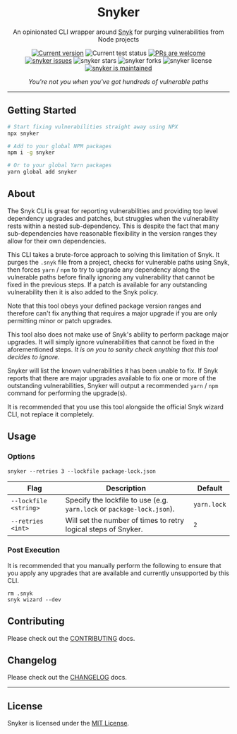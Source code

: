 <p align="center">
  <h1 align="center">Snyker</h1>
</p>
<p align="center">
An opinionated CLI wrapper around <a href="https://snyk.io/">Snyk</a> for purging vulnerabilities from Node projects
</p>
<p align="center">
   <a href="https://github.com/asos/snyker/tags/"><img src="https://img.shields.io/github/tag/asos/snyker" alt="Current version" /></a>
   <img src="https://github.com/asos/snyker/workflows/Test/badge.svg" alt="Current test status" />
   <a href="http://makeapullrequest.com"><img src="https://img.shields.io/badge/PRs-welcome-brightgreen.svg" alt="PRs are welcome" /></a>
   <a href="https://github.com/asos/snyker/issues/"><img src="https://img.shields.io/github/issues/asos/snyker" alt="snyker issues" /></a>
   <img src="https://img.shields.io/github/stars/asos/snyker" alt="snyker stars" />
   <img src="https://img.shields.io/github/forks/asos/snyker" alt="snyker forks" />
   <img src="https://img.shields.io/github/license/asos/snyker" alt="snyker license" />
   <a href="https://github.com/asos/snyker/graphs/commit-activity"><img src="https://img.shields.io/badge/Maintained%3F-yes-green.svg" alt="snyker is maintained" /></a>
</p>
<p align="center">
  <i>You're not you when you've got hundreds of vulnerable paths</i>
</p>

---

## Getting Started

```bash
# Start fixing vulnerabilities straight away using NPX
npx snyker

# Add to your global NPM packages
npm i -g snyker

# Or to your global Yarn packages
yarn global add snyker
```

## About

The Snyk CLI is great for reporting vulnerabilities and providing top level dependency upgrades and patches, but struggles when the vulnerability rests within a nested sub-dependency. This is despite the fact that many sub-dependencies have reasonable flexibility in the version ranges they allow for their own dependencies.

This CLI takes a brute-force approach to solving this limitation of Snyk. It purges the `.snyk` file from a project, checks for vulnerable paths using Snyk, then forces `yarn` / `npm` to try to upgrade any dependency along the vulnerable paths before finally ignoring any vulnerability that cannot be fixed in the previous steps. If a patch is available for any outstanding vulnerability then it is also added to the Snyk policy.

Note that this tool obeys your defined package version ranges and therefore can't fix anything that requires a major upgrade if you are only permitting minor or patch upgrades.

This tool also does not make use of Snyk's ability to perform package major upgrades. It will simply ignore vulnerabilities that cannot be fixed in the aforementioned steps. _It is on you to sanity check anything that this tool decides to ignore._

Snyker will list the known vulnerabilities it has been unable to fix. If Snyk reports that there are major upgrades available to fix one or more of the outstanding vulnerabilities, Snyker will output a recommended `yarn` / `npm` command for performing the upgrade(s).

It is recommended that you use this tool alongside the official Snyk wizard CLI, not replace it completely.

## Usage

### Options

```console
snyker --retries 3 --lockfile package-lock.json
```

| Flag                  | Description                                                            | Default     |
| --------------------- | ---------------------------------------------------------------------- | ----------- |
| `--lockfile <string>` | Specify the lockfile to use (e.g. `yarn.lock` or `package-lock.json`). | `yarn.lock` |
| `--retries <int>`     | Will set the number of times to retry logical steps of Snyker.         | `2`         |

### Post Execution

It is recommended that you manually perform the following to ensure that you apply any upgrades that are available and currently unsupported by this CLI.

```console
rm .snyk
snyk wizard --dev
```

## Contributing

Please check out the [CONTRIBUTING](./docs/CONTRIBUTING.md) docs.

## Changelog

Please check out the [CHANGELOG](./docs/CHANGELOG.md) docs.

---

## License

Snyker is licensed under the [MIT License](./LICENSE.md).
